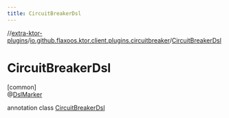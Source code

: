 ```yaml
---
title: CircuitBreakerDsl
---
```


//[extra-ktor-plugins](../../../index.md)/[io.github.flaxoos.ktor.client.plugins.circuitbreaker](../index.md)/[CircuitBreakerDsl](index.md)

# CircuitBreakerDsl

[common]\
@[DslMarker](https://kotlinlang.org/api/latest/jvm/stdlib/kotlin/-dsl-marker/index.md)

annotation class [CircuitBreakerDsl](index.md)


